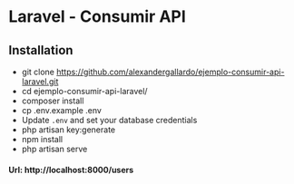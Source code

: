 # Laravel - Consumir API

## Installation

- git clone https://github.com/alexandergallardo/ejemplo-consumir-api-laravel.git
- cd ejemplo-consumir-api-laravel/
- composer install
- cp .env.example .env
- Update `.env` and set your database credentials
- php artisan key:generate
- npm install
- php artisan serve

#### Url:  http://localhost:8000/users

